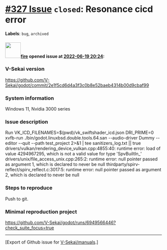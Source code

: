 # [\#327 Issue](https://github.com/V-Sekai/manuals/issues/327) `closed`: Resonance cicd error
**Labels**: `bug`, `archived`


#### <img src="https://avatars.githubusercontent.com/u/32321?u=c2e06a3d2b49a467aa907e54aa259516440267cc&v=4" width="50">[fire](https://github.com/fire) opened issue at [2022-06-19 20:24](https://github.com/V-Sekai/manuals/issues/327):

### V-Sekai version

https://github.com/V-Sekai/godot/commit/2e1f5cd6d4a3f3c0b8e52baeb4314b00d9cbaf99

### System information

Windows 11, Nvidia 3000 series

### Issue description

Run VK_ICD_FILENAMES=$(pwd)/vk_swiftshader_icd.json DRI_PRIME=0 xvfb-run ./bin/godot.linuxbsd.double.tools.64.san --audio-driver Dummy --editor --quit --path test_project 2>&1 | tee sanitizers_log.txt || true
drivers/vulkan/rendering_device_vulkan.cpp:4855:40: runtime error: load of value 4294967295, which is not a valid value for type 'SpvBuiltIn_'
drivers/unix/file_access_unix.cpp:265:2: runtime error: null pointer passed as argument 1, which is declared to never be null
thirdparty/spirv-reflect/spirv_reflect.c:3017:5: runtime error: null pointer passed as argument 2, which is declared to never be null



### Steps to reproduce

Push to git.

### Minimal reproduction project

https://github.com/V-Sekai/godot/runs/6949566446?check_suite_focus=true




-------------------------------------------------------------------------------



[Export of Github issue for [V-Sekai/manuals](https://github.com/V-Sekai/manuals).]

